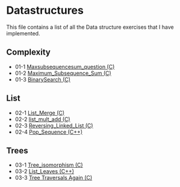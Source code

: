 # Datastructures

This file contains a list of all the Data structure exercises that I have implemented.

## Complexity

* 01-1 [Maxsubsequencesum_question (C)](./eclipse/DataStructuresCode/src/01_1_Maxsubsequencesum_question.cpp)
* 01-2 [Maximum_Subsequence_Sum (C)](./eclipse/DataStructuresCode/src/01_2_Maximum_Subsequence_Sum.cpp)
* 01-3 [BinarySearch (C)](./eclipse/DataStructuresCode/src/01_3_BinarySearch.cpp)

## List

* 02-1 [List_Merge (C)](./eclipse/DataStructuresCode/src/02_1_List_Merge.cpp)
* 02-2 [list_mult_add (C)](./eclipse/DataStructuresCode/src/02_2_list_mult_add.cpp)
* 02-3 [Reversing_Linked_List (C)](./eclipse/DataStructuresCode/src/02_3_Reversing_Linked_List.cpp)
* 02-4 [Pop_Sequence (C++)](./eclipse/DataStructuresCode/src/02_4_Pop_Sequence.cpp)

## Trees

- 03-1 [Tree_isomorphism (C)](./eclipse/DataStructuresCode/src/03_1_Tree_isomorphism.cpp)
- 03-2 [List_Leaves (C++)](./eclipse/DataStructuresCode/src/03_2_List_Leaves.cpp)
- 03-3 [Tree Traversals Again (C)](./eclipse/DataStructuresCode/src/03_3_Tree_Traversals_Again.cpp)

